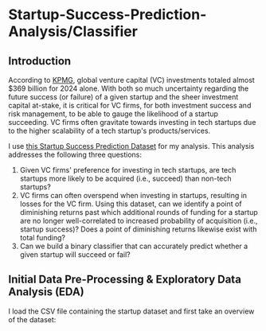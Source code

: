 # Startup-Success-Prediction-Analysis/Classifier

## Introduction

According to [KPMG](https://kpmg.com/xx/en/media/press-releases/2025/01/2024-global-vc-investment-rises-to-368-billion-dollars.html#:~:text=Enterprise's%20Venture%20Pulse-,2024%20global%20VC%20investment%20rises%20to%20%24368%20billion%20as%20investor,KPMG%20Private%20Enterprise's%20Venture%20Pulse), global venture capital (VC) investments totaled almost $369 billion for 2024 alone. With both so much uncertainty regarding the future success (or failure) of a given startup and the sheer investment capital at-stake, it is critical for VC firms, for both investment success and risk management, to be able to gauge the likelihood of a startup succeeding. VC firms often gravitate towards investing in tech startups due to the higher scalability of a tech startup's products/services. 

I use [this Startup Success Prediction Dataset](https://www.kaggle.com/datasets/manishkc06/startup-success-prediction) for my analysis. This analysis addresses the following three questions:

1. Given VC firms' preference for investing in tech startups, are tech startups more likely to be acquired (i.e., succeed) than non-tech startups?
2. VC firms can often overspend when investing in startups, resulting in losses for the VC firm. Using this dataset, can we identify a point of diminishing returns past which additional rounds of funding for a startup are no longer well-correlated to increased probability of acquisition (i.e., startup success)? Does a point of diminishing returns likewise exist with total funding?
3. Can we build a binary classifier that can accurately predict whether a given startup will succeed or fail?

## Initial Data Pre-Processing & Exploratory Data Analysis (EDA)

I load the CSV file containing the startup dataset and first take an overview of the dataset:


